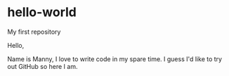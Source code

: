 # hello-world
My first repository

Hello,

Name is Manny, I love to write code in my spare time. I guess I'd like to try out GitHub so here I am.
